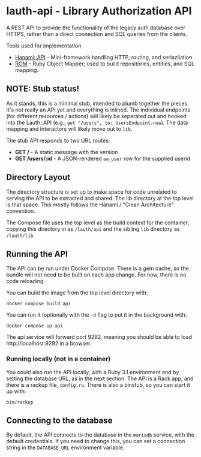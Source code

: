 # lauth-api - Library Authorization API

A REST API to provide the functionality of the legacy auth database over HTTPS,
rather than a direct connection and SQL queries from the clients.

Tools used for implementation

 - [Hanami::API](https://github.com/hanami/api) - Mini-framework handling HTTP,
   routing, and seriazliation.
 - [ROM](https://rom-rb.org/) - Ruby Object Mapper; used to build repositories,
   entities, and SQL mapping.

## NOTE: Stub status!

As it stands, this is a minimal stub, intended to plumb together the pieces.
It's not really an API yet and everything is inlined. The individual endpoints
(for different resources / actions) will likely be separated out and hooked
into the Lauth::API (e.g., `get "/users", to: UsersEndpoint.new`). The data
mapping and interactors will likely move out to `lib`.

The stub API responds to two URL routes:

 - **GET /** - A static message with the version
 - **GET /users/:id** - A JSON-rendered `aa_user` row for the supplied userid

## Directory Layout

The directory structure is set up to make space for code unrelated to serving
the API to be extracted and shared. The lib directory at the top level is that
space. This mostly follows the Hanami / "Clean Architecture" convention.

The Compose file uses the top level as the build context for the container,
copying this directory in as `/lauth/api` and the sibling `lib` directory as
`/lauth/lib`.

## Running the API

The API can be run under Docker Compose. There is a gem cache, so the bundle
will not need to be built on each app change. For now, there is no code
reloading.

You can build the image from the top level directory with:

```
docker compose build api
```

You can run it (optionally with the `-d` flag to put it in the background with:

```
docker compose up api
```

The api service will forward port 9292, meaning you should be able to load
http://localhost:9292 in a browser.

### Running locally (not in a container)

You could also run the API locally, with a Ruby 3.1 environment and by setting
the database URL, as in the next section. The API is a Rack app, and there is
a rackup file, `config.ru`. There is also a binstub, so you can start it up
with:

```
bin/rackup
```

## Connecting to the database

By default, the API connects to the database in the `mariadb` service, with
the default credentials. If you need to change this, you can set a connection
string in the `DATABASE_URL` environment variable.
